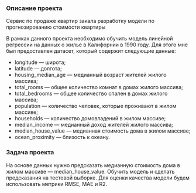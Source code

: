 ### Описание проекта
Сервис по продаже квартир закала разработку модели по прогнозированию стоимости квартиры

В рамках данного проекта необходимо обучить модель линейной регрессии на данных о жилье в Калифорнии в 1990 году. Для этого мне был предоставлен датасет, который содержит следующие данные:

- longitude — широта;
- latitude — долгота;
- housing_median_age — медианный возраст жителей жилого массива;
- total_rooms — общее количество комнат в домах жилого массива;
- total_bedrooms — общее количество спален в домах жилого массива;
- population — количество человек, которые проживают в жилом массиве;
- households — количество домовладений в жилом массиве;
- median_income — медианный доход жителей жилого массива;
- median_house_value — медианная стоимость дома в жилом массиве;
- ocean_proximity — близость к океану.

### Задача проекта
На основе данных нужно предсказать медианную стоимость дома в жилом массиве — median_house_value. Обучить модель и сделать предсказания на тестовой выборке. Для оценки качества модели будем использовать метрики RMSE, MAE и R2.
